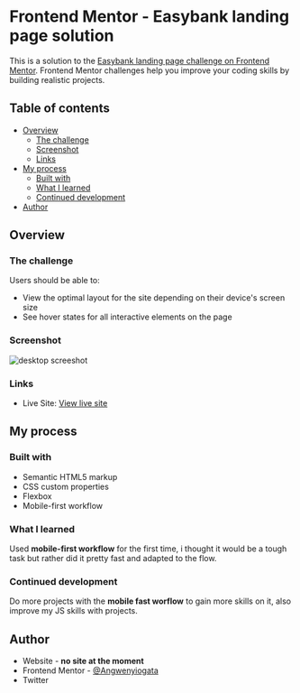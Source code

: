 # Frontend Mentor - Easybank landing page solution

This is a solution to the [Easybank landing page challenge on Frontend Mentor](https://www.frontendmentor.io/challenges/easybank-landing-page-WaUhkoDN). Frontend Mentor challenges help you improve your coding skills by building realistic projects.

## Table of contents

- [Overview](#overview)
  - [The challenge](#the-challenge)
  - [Screenshot](#screenshot)
  - [Links](#links)
- [My process](#my-process)
  - [Built with](#built-with)
  - [What I learned](#what-i-learned)
  - [Continued development](#continued-development)
- [Author](#author)

## Overview

### The challenge

Users should be able to:

- View the optimal layout for the site depending on their device's screen size
- See hover states for all interactive elements on the page

### Screenshot

![desktop screeshot](./destop-shot.jpeg)

### Links

- Live Site: [View live site](https://your-live-site-url.com)

## My process

### Built with

- Semantic HTML5 markup
- CSS custom properties
- Flexbox
- Mobile-first workflow

### What I learned

Used **mobile-first workflow** for the first time, i thought it would be a tough task but rather did it pretty fast and adapted to the flow.

### Continued development

Do more projects with the **mobile fast worflow** to gain more skills on it, also improve my JS skills with projects.

## Author

- Website - **no site at the moment**
- Frontend Mentor - [@Angwenyiogata](https://www.frontendmentor.io/profile/Angwenyiogata)
- Twitter
